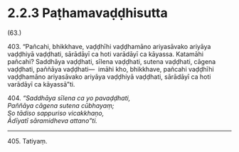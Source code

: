 # 2.2.3 Paṭhamavaḍḍhisutta

(63.)

403\. “Pañcahi, bhikkhave, vaḍḍhīhi vaḍḍhamāno ariyasāvako ariyāya vaḍḍhiyā vaḍḍhati, sārādāyī ca hoti varādāyī ca kāyassa. Katamāhi pañcahi? Saddhāya vaḍḍhati, sīlena vaḍḍhati, sutena vaḍḍhati, cāgena vaḍḍhati, paññāya vaḍḍhati—  imāhi kho, bhikkhave, pañcahi vaḍḍhīhi vaḍḍhamāno ariyasāvako ariyāya vaḍḍhiyā vaḍḍhati, sārādāyī ca hoti varādāyī ca kāyassā”ti.

404\. _“Saddhāya sīlena ca yo pavaḍḍhati,_  
_Paññāya cāgena sutena cūbhayaṃ;_  
_So tādiso sappuriso vicakkhaṇo,_  
_Ādīyatī sāramidheva attano”ti._  

---

405\. Tatiyaṃ.
